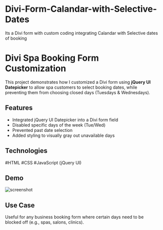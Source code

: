 # Divi-Form-Calandar-with-Selective-Dates
Its a Divi form with custom coding integrating Calandar with Selective dates of booking

# Divi Spa Booking Form Customization

This project demonstrates how I customized a Divi form using **jQuery UI Datepicker** to allow spa customers to select booking dates, while preventing them from choosing closed days (Tuesdays & Wednesdays).

## Features
- Integrated jQuery UI Datepicker into a Divi form field
- Disabled specific days of the week (Tue/Wed)
- Prevented past date selection
- Added styling to visually gray out unavailable days

## Technologies
#HTML
#CSS
#JavaScript (jQuery UI)

## Demo
![screenshot](<img width="1366" height="607" alt="image" src="https://github.com/user-attachments/assets/63b8f8f8-64b9-4ab1-9897-152550b41f62" />
)

## Use Case
Useful for any business booking form where certain days need to be blocked off (e.g., spas, salons, clinics).
